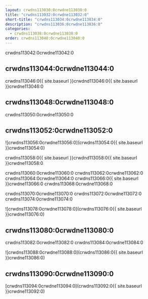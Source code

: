 ```yaml
---
layout: crwdns113030:0crwdne113030:0
title: "crwdns113032:0crwdne113032:0"
short-title: "crwdns113034:0crwdne113034:0"
description: "crwdns113036:0crwdne113036:0"
categories:
  - crwdns113038:0crwdne113038:0
order: crwdns113040:0crwdne113040:0
---
```

crwdns113042:0crwdne113042:0

## crwdns113044:0crwdne113044:0

crwdns113046:0{{ site.baseurl }}crwdnd113046:0{{ site.baseurl }}crwdne113046:0

## crwdns113048:0crwdne113048:0

crwdns113050:0crwdne113050:0

## crwdns113052:0crwdne113052:0

![crwdns113056:0crwdne113056:0](crwdns113054:0{{ site.baseurl }}crwdne113054:0)

crwdns113058:0{{ site.baseurl }}crwdnd113058:0{{ site.baseurl }}crwdne113058:0

crwdns113060:0crwdne113060:0 crwdns113062:0crwdne113062:0 crwdns113064:0crwdne113064:0 crwdns113066:0{{ site.baseurl }}crwdne113066:0 crwdns113068:0crwdne113068:0

crwdns113070:0crwdne113070:0 crwdns113072:0crwdne113072:0 crwdns113074:0crwdne113074:0

![crwdns113078:0crwdne113078:0](crwdns113076:0{{ site.baseurl }}crwdne113076:0)

## crwdns113080:0crwdne113080:0

crwdns113082:0crwdne113082:0 crwdns113084:0crwdne113084:0

![crwdns113088:0crwdne113088:0](crwdns113086:0{{ site.baseurl }}crwdne113086:0)

## crwdns113090:0crwdne113090:0

[crwdns113094:0crwdne113094:0](crwdns113092:0{{ site.baseurl }}crwdne113092:0)